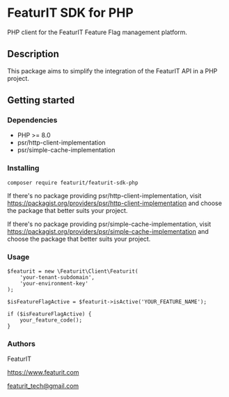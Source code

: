 # FeaturIT SDK for PHP

PHP client for the FeaturIT Feature Flag management platform.

## Description

This package aims to simplify the integration of the FeaturIT API in a PHP project.

## Getting started

### Dependencies

* PHP >= 8.0
* psr/http-client-implementation
* psr/simple-cache-implementation

### Installing

`composer require featurit/featurit-sdk-php`

If there's no package providing psr/http-client-implementation, 
visit https://packagist.org/providers/psr/http-client-implementation and choose the package
that better suits your project.

If there's no package providing psr/simple-cache-implementation,
visit https://packagist.org/providers/psr/simple-cache-implementation and choose the package
that better suits your project.

### Usage

```
$featurit = new \Featurit\Client\Featurit(
    'your-tenant-subdomain', 
    'your-environment-key'
);

$isFeatureFlagActive = $featurit->isActive('YOUR_FEATURE_NAME');

if ($isFeatureFlagActive) {
    your_feature_code();
}
```

### Authors

FeaturIT

https://www.featurit.com

featurit_tech@gmail.com